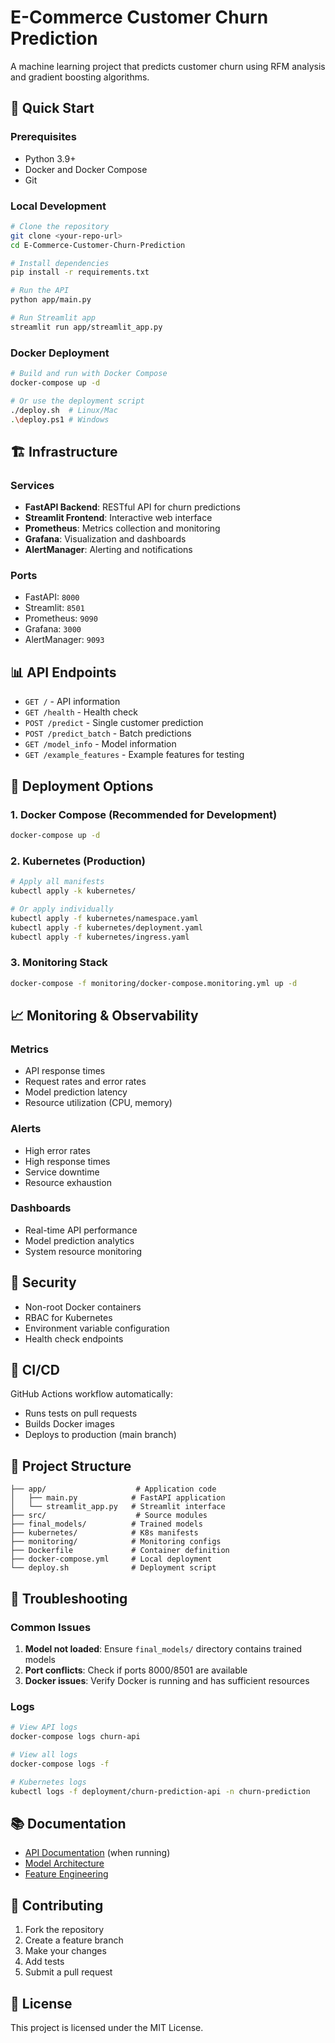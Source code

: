 # E-Commerce Customer Churn Prediction

A machine learning project that predicts customer churn using RFM analysis and gradient boosting algorithms.

## 🚀 Quick Start

### Prerequisites
- Python 3.9+
- Docker and Docker Compose
- Git

### Local Development
```bash
# Clone the repository
git clone <your-repo-url>
cd E-Commerce-Customer-Churn-Prediction

# Install dependencies
pip install -r requirements.txt

# Run the API
python app/main.py

# Run Streamlit app
streamlit run app/streamlit_app.py
```

### Docker Deployment
```bash
# Build and run with Docker Compose
docker-compose up -d

# Or use the deployment script
./deploy.sh  # Linux/Mac
.\deploy.ps1 # Windows
```

## 🏗️ Infrastructure

### Services
- **FastAPI Backend**: RESTful API for churn predictions
- **Streamlit Frontend**: Interactive web interface
- **Prometheus**: Metrics collection and monitoring
- **Grafana**: Visualization and dashboards
- **AlertManager**: Alerting and notifications

### Ports
- FastAPI: `8000`
- Streamlit: `8501`
- Prometheus: `9090`
- Grafana: `3000`
- AlertManager: `9093`

## 📊 API Endpoints

- `GET /` - API information
- `GET /health` - Health check
- `POST /predict` - Single customer prediction
- `POST /predict_batch` - Batch predictions
- `GET /model_info` - Model information
- `GET /example_features` - Example features for testing

## 🔧 Deployment Options

### 1. Docker Compose (Recommended for Development)
```bash
docker-compose up -d
```

### 2. Kubernetes (Production)
```bash
# Apply all manifests
kubectl apply -k kubernetes/

# Or apply individually
kubectl apply -f kubernetes/namespace.yaml
kubectl apply -f kubernetes/deployment.yaml
kubectl apply -f kubernetes/ingress.yaml
```

### 3. Monitoring Stack
```bash
docker-compose -f monitoring/docker-compose.monitoring.yml up -d
```

## 📈 Monitoring & Observability

### Metrics
- API response times
- Request rates and error rates
- Model prediction latency
- Resource utilization (CPU, memory)

### Alerts
- High error rates
- High response times
- Service downtime
- Resource exhaustion

### Dashboards
- Real-time API performance
- Model prediction analytics
- System resource monitoring

## 🔐 Security

- Non-root Docker containers
- RBAC for Kubernetes
- Environment variable configuration
- Health check endpoints

## 🚀 CI/CD

GitHub Actions workflow automatically:
- Runs tests on pull requests
- Builds Docker images
- Deploys to production (main branch)

## 📁 Project Structure

```
├── app/                    # Application code
│   ├── main.py            # FastAPI application
│   └── streamlit_app.py   # Streamlit interface
├── src/                    # Source modules
├── final_models/          # Trained models
├── kubernetes/            # K8s manifests
├── monitoring/            # Monitoring configs
├── Dockerfile             # Container definition
├── docker-compose.yml     # Local deployment
└── deploy.sh              # Deployment script
```

## 🐛 Troubleshooting

### Common Issues
1. **Model not loaded**: Ensure `final_models/` directory contains trained models
2. **Port conflicts**: Check if ports 8000/8501 are available
3. **Docker issues**: Verify Docker is running and has sufficient resources

### Logs
```bash
# View API logs
docker-compose logs churn-api

# View all logs
docker-compose logs -f

# Kubernetes logs
kubectl logs -f deployment/churn-prediction-api -n churn-prediction
```

## 📚 Documentation

- [API Documentation](http://localhost:8000/docs) (when running)
- [Model Architecture](E-Commerce%20Customer%20Churn%20Prediction.md)
- [Feature Engineering](src/features/rfm_features.py)

## 🤝 Contributing

1. Fork the repository
2. Create a feature branch
3. Make your changes
4. Add tests
5. Submit a pull request

## 📄 License

This project is licensed under the MIT License.
